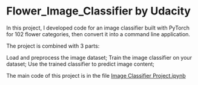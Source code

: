 # Flower_Image_Classifier by Udacity
In this project, I developed code for an image classifier built with PyTorch for 102 flower categories, then convert it into a command line application.

The project is combined with 3 parts:

Load and preprocess the image dataset;
Train the image classifier on your dataset;
Use the trained classifier to predict image content;

The main code of this project is in the file [Image Classifier Project.ipynb](https://github.com/hyw1994/Flower_Image_Classifier/blob/master/Image%20Classifier%20Project.ipynb)

